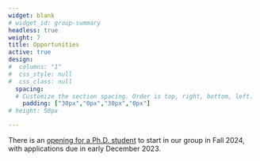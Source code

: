 ```yaml
---
widget: blank
# widget_id: group-summary
headless: true
weight: 7
title: Opportunities
active: true
design:
#  columns: "1"
#  css_style: null
#  css_class: null
  spacing:
  # Customize the section spacing. Order is top, right, bottom, left.
    padding: ["30px","0px","30px","0px"]
# height: 50px

---
```


There is an [opening for a Ph.D. student](/opportunities/) to start in our group in Fall 2024, with applications due in early December 2023.
